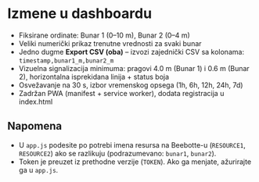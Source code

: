# Izmene u dashboardu
- Fiksirane ordinate: Bunar 1 (0–10 m), Bunar 2 (0–4 m)
- Veliki numerički prikaz trenutne vrednosti za svaki bunar
- Jedno dugme **Export CSV (oba)** – izvozi zajednički CSV sa kolonama: `timestamp,bunar1_m,bunar2_m`
- Vizuelna signalizacija minimuma: pragovi 4.0 m (Bunar 1) i 0.6 m (Bunar 2), horizontalna isprekidana linija + status boja
- Osvežavanje na 30 s, izbor vremenskog opsega (1h, 6h, 12h, 24h, 7d)
- Zadržan PWA (manifest + service worker), dodata registracija u index.html

## Napomena
- U `app.js` podesite po potrebi imena resursa na Beebotte-u (`RESOURCE1`, `RESOURCE2`) ako se razlikuju (podrazumevano: `bunar1`, `bunar2`).
- Token je preuzet iz prethodne verzije (`TOKEN`). Ako ga menjate, ažurirajte ga u `app.js`.

